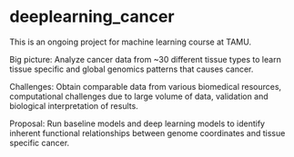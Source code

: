 # deeplearning_cancer

This is an ongoing project for machine learning course at TAMU.

Big picture: Analyze cancer data from ~30 different tissue types to learn tissue specific and global genomics patterns that causes cancer.

Challenges: Obtain comparable data from various biomedical resources, computational challenges due to large volume of data, validation and biological interpretation of results.

Proposal: Run baseline models and deep learning models to identify inherent functional relationships between genome coordinates and tissue specific cancer.
